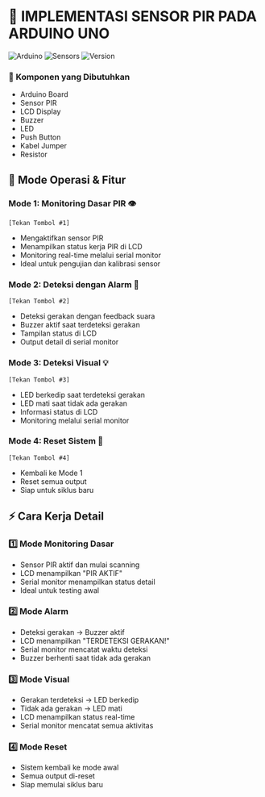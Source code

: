 # 🚶 IMPLEMENTASI SENSOR PIR PADA ARDUINO UNO
![Arduino](https://img.shields.io/badge/Arduino-00979D?style=for-the-badge&logo=Arduino&logoColor=white)
![Sensors](https://img.shields.io/badge/Sensors-PIR-red?style=for-the-badge)
![Version](https://img.shields.io/badge/Version-1.0-blue?style=for-the-badge)

### 🔧 Komponen yang Dibutuhkan
- Arduino Board
- Sensor PIR
- LCD Display
- Buzzer
- LED
- Push Button
- Kabel Jumper
- Resistor

## 🎯 Mode Operasi & Fitur

### Mode 1: Monitoring Dasar PIR 👁️
```plaintext
[Tekan Tombol #1]
```
- Mengaktifkan sensor PIR
- Menampilkan status kerja PIR di LCD
- Monitoring real-time melalui serial monitor
- Ideal untuk pengujian dan kalibrasi sensor

### Mode 2: Deteksi dengan Alarm 🔔
```plaintext
[Tekan Tombol #2]
```
- Deteksi gerakan dengan feedback suara
- Buzzer aktif saat terdeteksi gerakan
- Tampilan status di LCD
- Output detail di serial monitor

### Mode 3: Deteksi Visual 💡
```plaintext
[Tekan Tombol #3]
```
- LED berkedip saat terdeteksi gerakan
- LED mati saat tidak ada gerakan
- Informasi status di LCD
- Monitoring melalui serial monitor

### Mode 4: Reset Sistem 🔄
```plaintext
[Tekan Tombol #4]
```
- Kembali ke Mode 1
- Reset semua output
- Siap untuk siklus baru

## ⚡ Cara Kerja Detail

### 1️⃣ Mode Monitoring Dasar
- Sensor PIR aktif dan mulai scanning
- LCD menampilkan "PIR AKTIF"
- Serial monitor menampilkan status detail
- Ideal untuk testing awal

### 2️⃣ Mode Alarm
- Deteksi gerakan → Buzzer aktif
- LCD menampilkan "TERDETEKSI GERAKAN!"
- Serial monitor mencatat waktu deteksi
- Buzzer berhenti saat tidak ada gerakan

### 3️⃣ Mode Visual
- Gerakan terdeteksi → LED berkedip
- Tidak ada gerakan → LED mati
- LCD menampilkan status real-time
- Serial monitor mencatat semua aktivitas

### 4️⃣ Mode Reset
- Sistem kembali ke mode awal
- Semua output di-reset
- Siap memulai siklus baru

